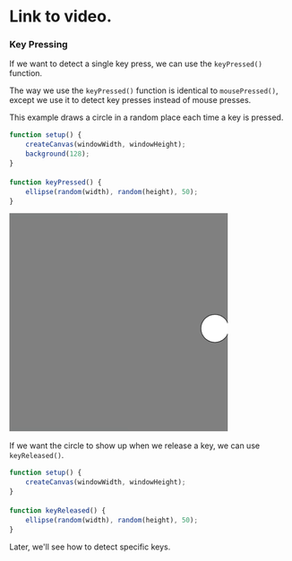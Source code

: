 # Link to video.

### Key Pressing

If we want to detect a single key press, we can use the `keyPressed()` function. 

The way we use the `keyPressed()` function is identical to `mousePressed()`, except we use it to detect key presses instead of mouse presses. 

This example draws a circle in a random place each time a key is pressed.

```js
function setup() {
    createCanvas(windowWidth, windowHeight);
    background(128);
}

function keyPressed() {
    ellipse(random(width), random(height), 50);
}
```

![](../../Images/key_pressed.gif)

If we want the circle to show up when we release a key, we can use `keyReleased()`.

```js
function setup() {
    createCanvas(windowWidth, windowHeight);
}

function keyReleased() {
    ellipse(random(width), random(height), 50);
}
```

Later, we'll see how to detect specific keys.
